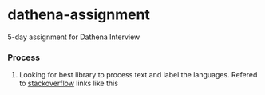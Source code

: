 # dathena-assignment
5-day assignment for Dathena Interview

### Process 
1. Looking for best library to process text and label the languages. Refered to [stackoverflow](https://stackoverflow.com/questions/39142778/python-how-to-determine-the-language) links like this

